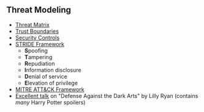 ## Threat Modeling
- [Threat Matrix](./01_Threat_Matrix.md)
- [Trust Boundaries](./02_Trust_Boundaries.md)
- [Security Controls](./03_Security_Controls.md)
- [STRIDE Framework](./04_STRIDE_Framework.md)
	- **S**poofing
	- **T**ampering
	- **R**epudiation
	- **I**nformation disclosure
	- **D**enial of service
	- **E**levation of privilege 
- [MITRE ATT&CK Framework](./05_MITRE_ATTACK_Framework.md)
- [Excellent talk](https://www.youtube.com/watch?v=vbwb6zqjZ7o) on "Defense Against the Dark Arts" by Lilly Ryan (contains *many* Harry Potter spoilers)
